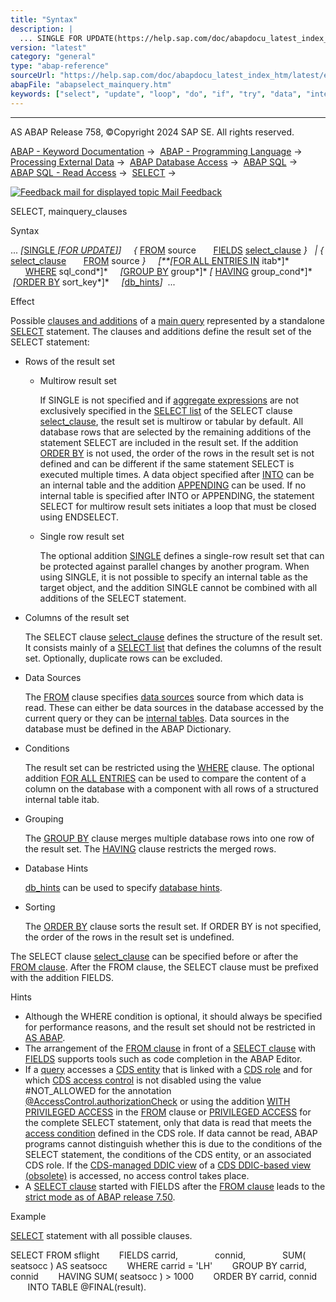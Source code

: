 ```yaml
---
title: "Syntax"
description: |
  ... SINGLE FOR UPDATE(https://help.sap.com/doc/abapdocu_latest_index_htm/latest/en-US/abapselect_single.htm)  FROM(https://help.sap.com/doc/abapdocu_latest_index_htm/latest/en-US/abapfrom_clause.htm) source FIELDS(https://help.sap.com/doc/abapdocu_latest_index_htm/latest/en-
version: "latest"
category: "general"
type: "abap-reference"
sourceUrl: "https://help.sap.com/doc/abapdocu_latest_index_htm/latest/en-US/abapselect_mainquery.htm"
abapFile: "abapselect_mainquery.htm"
keywords: ["select", "update", "loop", "do", "if", "try", "data", "internal-table", "abapselect", "mainquery"]
---
```


* * *

AS ABAP Release 758, ©Copyright 2024 SAP SE. All rights reserved.

[ABAP - Keyword Documentation](https://help.sap.com/doc/abapdocu_latest_index_htm/latest/en-US/abenabap.htm) →  [ABAP - Programming Language](https://help.sap.com/doc/abapdocu_latest_index_htm/latest/en-US/abenabap_reference.htm) →  [Processing External Data](https://help.sap.com/doc/abapdocu_latest_index_htm/latest/en-US/abenabap_language_external_data.htm) →  [ABAP Database Access](https://help.sap.com/doc/abapdocu_latest_index_htm/latest/en-US/abendb_access.htm) →  [ABAP SQL](https://help.sap.com/doc/abapdocu_latest_index_htm/latest/en-US/abenabap_sql.htm) →  [ABAP SQL - Read Access](https://help.sap.com/doc/abapdocu_latest_index_htm/latest/en-US/abenabap_sql_reading.htm) →  [SELECT](https://help.sap.com/doc/abapdocu_latest_index_htm/latest/en-US/abapselect.htm) → 

 [![](Mail.gif?object=Mail.gif "Feedback mail for displayed topic") Mail Feedback](mailto:f1_help@sap.com?subject=Feedback%20on%20ABAP%20Documentation&body=Document:%20SELECT%2C%20mainquery_clauses%2C%20ABAPSELECT_MAINQUERY%2C%20758%0D%0A%0D%0AError:%0D%0A%0D%0A%0D%0A%0D%0ASuggestion%20for%20improvement:)

SELECT, mainquery\_clauses

Syntax

... *\[*[SINGLE *\[*FOR UPDATE*\]*](https://help.sap.com/doc/abapdocu_latest_index_htm/latest/en-US/abapselect_single.htm)*\]*
    *{* [FROM](https://help.sap.com/doc/abapdocu_latest_index_htm/latest/en-US/abapfrom_clause.htm) source
      [FIELDS](https://help.sap.com/doc/abapdocu_latest_index_htm/latest/en-US/abapfields_clause.htm) [select\_clause](https://help.sap.com/doc/abapdocu_latest_index_htm/latest/en-US/abapselect_clause.htm) *}*
  *|* *{* [select\_clause](https://help.sap.com/doc/abapdocu_latest_index_htm/latest/en-US/abapselect_clause.htm)
      [FROM](https://help.sap.com/doc/abapdocu_latest_index_htm/latest/en-US/abapfrom_clause.htm) source *}*
    *\[**\[*[FOR ALL ENTRIES IN](https://help.sap.com/doc/abapdocu_latest_index_htm/latest/en-US/abenwhere_all_entries.htm) itab*\]*
      [WHERE](https://help.sap.com/doc/abapdocu_latest_index_htm/latest/en-US/abapwhere.htm) sql\_cond*\]*
    *\[*[GROUP BY](https://help.sap.com/doc/abapdocu_latest_index_htm/latest/en-US/abapgroupby_clause.htm) group*\]* *\[* [HAVING](https://help.sap.com/doc/abapdocu_latest_index_htm/latest/en-US/abaphaving_clause.htm) group\_cond*\]*
    *\[*[ORDER BY](https://help.sap.com/doc/abapdocu_latest_index_htm/latest/en-US/abaporderby_clause.htm) sort\_key*\]*
    *\[*[db\_hints](https://help.sap.com/doc/abapdocu_latest_index_htm/latest/en-US/abenabap_sql_db_hints.htm)*\]*  ...

Effect

Possible [clauses and additions](https://help.sap.com/doc/abapdocu_latest_index_htm/latest/en-US/abenselect_clauses.htm) of a [main query](https://help.sap.com/doc/abapdocu_latest_index_htm/latest/en-US/abenmainquery_glosry.htm "Glossary Entry") represented by a standalone [SELECT](https://help.sap.com/doc/abapdocu_latest_index_htm/latest/en-US/abapselect.htm) statement. The clauses and additions define the result set of the SELECT statement:

-   Rows of the result set
    -   Multirow result set
        
        If SINGLE is not specified and if [aggregate expressions](https://help.sap.com/doc/abapdocu_latest_index_htm/latest/en-US/abenaggregate_expression_glosry.htm "Glossary Entry") are not exclusively specified in the [SELECT list](https://help.sap.com/doc/abapdocu_latest_index_htm/latest/en-US/abapselect_list.htm) of the SELECT clause [select\_clause](https://help.sap.com/doc/abapdocu_latest_index_htm/latest/en-US/abapselect_clause.htm), the result set is multirow or tabular by default. All database rows that are selected by the remaining additions of the statement SELECT are included in the result set. If the addition [ORDER BY](https://help.sap.com/doc/abapdocu_latest_index_htm/latest/en-US/abaporderby_clause.htm) is not used, the order of the rows in the result set is not defined and can be different if the same statement SELECT is executed multiple times. A data object specified after [INTO](https://help.sap.com/doc/abapdocu_latest_index_htm/latest/en-US/abapinto_clause.htm) can be an internal table and the addition [APPENDING](https://help.sap.com/doc/abapdocu_latest_index_htm/latest/en-US/abapinto_clause.htm) can be used. If no internal table is specified after INTO or APPENDING, the statement SELECT for multirow result sets initiates a loop that must be closed using ENDSELECT.
        
    -   Single row result set
        
        The optional addition [SINGLE](https://help.sap.com/doc/abapdocu_latest_index_htm/latest/en-US/abapselect_single.htm) defines a single-row result set that can be protected against parallel changes by another program. When using SINGLE, it is not possible to specify an internal table as the target object, and the addition SINGLE cannot be combined with all additions of the SELECT statement.
        
-   Columns of the result set
    
    The SELECT clause [select\_clause](https://help.sap.com/doc/abapdocu_latest_index_htm/latest/en-US/abapselect_clause.htm) defines the structure of the result set. It consists mainly of a [SELECT list](https://help.sap.com/doc/abapdocu_latest_index_htm/latest/en-US/abapselect_list.htm) that defines the columns of the result set. Optionally, duplicate rows can be excluded.
    
-   Data Sources
    
    The [FROM](https://help.sap.com/doc/abapdocu_latest_index_htm/latest/en-US/abapfrom_clause.htm) clause specifies [data sources](https://help.sap.com/doc/abapdocu_latest_index_htm/latest/en-US/abapselect_data_source.htm) source from which data is read. These can either be data sources in the database accessed by the current query or they can be [internal tables](https://help.sap.com/doc/abapdocu_latest_index_htm/latest/en-US/abapselect_itab.htm). Data sources in the database must be defined in the ABAP Dictionary.
    
-   Conditions
    
    The result set can be restricted using the [WHERE](https://help.sap.com/doc/abapdocu_latest_index_htm/latest/en-US/abapwhere.htm) clause. The optional addition [FOR ALL ENTRIES](https://help.sap.com/doc/abapdocu_latest_index_htm/latest/en-US/abenwhere_all_entries.htm) can be used to compare the content of a column on the database with a component with all rows of a structured internal table itab.
    
-   Grouping
    
    The [GROUP BY](https://help.sap.com/doc/abapdocu_latest_index_htm/latest/en-US/abapgroupby_clause.htm) clause merges multiple database rows into one row of the result set. The [HAVING](https://help.sap.com/doc/abapdocu_latest_index_htm/latest/en-US/abaphaving_clause.htm) clause restricts the merged rows.
    
-   Database Hints
    
    [db\_hints](https://help.sap.com/doc/abapdocu_latest_index_htm/latest/en-US/abenabap_sql_db_hints.htm) can be used to specify [database hints](https://help.sap.com/doc/abapdocu_latest_index_htm/latest/en-US/abendatabase_hint_glosry.htm "Glossary Entry").
    
-   Sorting
    
    The [ORDER BY](https://help.sap.com/doc/abapdocu_latest_index_htm/latest/en-US/abaporderby_clause.htm) clause sorts the result set. If ORDER BY is not specified, the order of the rows in the result set is undefined.
    

The SELECT clause [select\_clause](https://help.sap.com/doc/abapdocu_latest_index_htm/latest/en-US/abapselect_clause.htm) can be specified before or after the [FROM clause](https://help.sap.com/doc/abapdocu_latest_index_htm/latest/en-US/abapfrom_clause.htm). After the FROM clause, the SELECT clause must be prefixed with the addition FIELDS.

Hints

-   Although the WHERE condition is optional, it should always be specified for performance reasons, and the result set should not be restricted in [AS ABAP](https://help.sap.com/doc/abapdocu_latest_index_htm/latest/en-US/abenas_abap_glosry.htm "Glossary Entry").
-   The arrangement of the [FROM clause](https://help.sap.com/doc/abapdocu_latest_index_htm/latest/en-US/abapfrom_clause.htm) in front of a [SELECT clause](https://help.sap.com/doc/abapdocu_latest_index_htm/latest/en-US/abapselect_clause.htm) with [FIELDS](https://help.sap.com/doc/abapdocu_latest_index_htm/latest/en-US/abapfields_clause.htm) supports tools such as code completion in the ABAP Editor.
-   If a [query](https://help.sap.com/doc/abapdocu_latest_index_htm/latest/en-US/abenquery_glosry.htm "Glossary Entry") accesses a [CDS entity](https://help.sap.com/doc/abapdocu_latest_index_htm/latest/en-US/abencds_entity_glosry.htm "Glossary Entry") that is linked with a [CDS role](https://help.sap.com/doc/abapdocu_latest_index_htm/latest/en-US/abencds_role_glosry.htm "Glossary Entry") and for which [CDS access control](https://help.sap.com/doc/abapdocu_latest_index_htm/latest/en-US/abencds_access_control_glosry.htm "Glossary Entry") is not disabled using the value #NOT\_ALLOWED for the annotation [@AccessControl.authorizationCheck](https://help.sap.com/doc/abapdocu_latest_index_htm/latest/en-US/abencds_view_anno_v1.htm) or using the addition [WITH PRIVILEGED ACCESS](https://help.sap.com/doc/abapdocu_latest_index_htm/latest/en-US/abapselect_data_source.htm) in the [FROM](https://help.sap.com/doc/abapdocu_latest_index_htm/latest/en-US/abapfrom_clause.htm) clause or [PRIVILEGED ACCESS](https://help.sap.com/doc/abapdocu_latest_index_htm/latest/en-US/abapselect_privileged_access.htm) for the complete SELECT statement, only that data is read that meets the [access condition](https://help.sap.com/doc/abapdocu_latest_index_htm/latest/en-US/abenaccess_condition_glosry.htm "Glossary Entry") defined in the CDS role. If data cannot be read, ABAP programs cannot distinguish whether this is due to the conditions of the SELECT statement, the conditions of the CDS entity, or an associated CDS role. If the [CDS-managed DDIC view](https://help.sap.com/doc/abapdocu_latest_index_htm/latest/en-US/abencds_mngdddic_view_glosry.htm "Glossary Entry") of a [CDS DDIC-based view (obsolete)](https://help.sap.com/doc/abapdocu_latest_index_htm/latest/en-US/abencds_v1_view_glosry.htm "Glossary Entry") is accessed, no access control takes place.
-   A [SELECT clause](https://help.sap.com/doc/abapdocu_latest_index_htm/latest/en-US/abapselect_clause.htm) started with FIELDS after the [FROM clause](https://help.sap.com/doc/abapdocu_latest_index_htm/latest/en-US/abapfrom_clause.htm) leads to the [strict mode as of ABAP release 7.50](https://help.sap.com/doc/abapdocu_latest_index_htm/latest/en-US/abenabap_sql_strictmode_750.htm).

Example

[SELECT](https://help.sap.com/doc/abapdocu_latest_index_htm/latest/en-US/abapselect.htm) statement with all possible clauses.

SELECT FROM sflight
       FIELDS carrid,
              connid,
              SUM( seatsocc ) AS seatsocc
       WHERE carrid = 'LH'
       GROUP BY carrid, connid
       HAVING SUM( seatsocc ) > 1000
       ORDER BY carrid, connid
       INTO TABLE @FINAL(result).